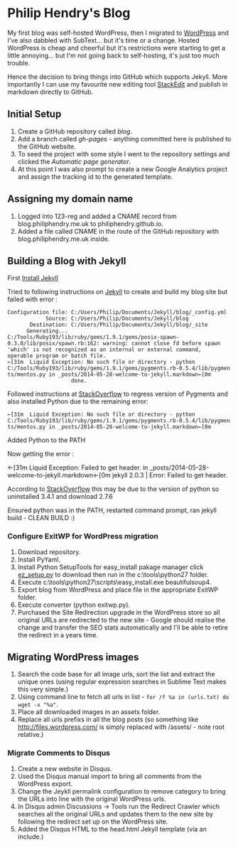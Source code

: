 # Philip Hendry's Blog

My first blog was self-hosted WordPress, then I migrated to [WordPress](http://philiphendry.wordpress.com/) and I've also dabbled with SubText... but it's time or a change. Hosted WordPress is cheap and cheerful but it's restrictions were starting to get a little annoying... but I'm not going back to self-hosting, it's just too much trouble.

Hence the decision to bring things into GitHub which supports Jekyll. More importantly I can use my favourite new editing tool [StackEdit](http://stackedit.io) and publish in markdown directly to GitHub.

## Initial Setup

1. Create a GitHub repository called *blog*.
2. Add a branch called *gh-pages* - anything committed here is published to the GitHub website.
3. To seed the project with some style I went to the repository settings and clicked the *Automatic page generator*.
4. At this point I was also prompt to create a new Google Analytics project and assign the tracking id to the generated template.

## Assigning my domain name

1. Logged into 123-reg and added a CNAME record from blog.philiphendry.me.uk to philiphendry.github.io.
2. Added a file called CNAME in the route of the GitHub repository with blog.philiphendry.me.uk inside.

## Building a Blog with Jekyll

First [Install Jekyll](http://jekyllrb.com/docs/installation/)

Tried to following instructions on [Jekyll](http://jekyllrb.com/docs/quickstart/) to create and build my blog site but failed with error :

  	Configuration file: C:/Users/Philip/Documents/Jekyll/blog/_config.yml
  	            Source: C:/Users/Philip/Documents/Jekyll/blog
  	       Destination: C:/Users/Philip/Documents/Jekyll/blog/_site
  	      Generating...
  	C:/Tools/Ruby193/lib/ruby/gems/1.9.1/gems/posix-spawn-0.3.8/lib/posix/spawn.rb:162: warning: cannot close fd before spawn
  	'which' is not recognized as an internal or external command,
  	operable program or batch file.
  	←[31m  Liquid Exception: No such file or directory - python C:/Tools/Ruby193/lib/ruby/gems/1.9.1/gems/pygments.rb-0.5.4/lib/pygmen
  	ts/mentos.py in _posts/2014-05-28-welcome-to-jekyll.markdown←[0m
  	                    done.

Followed instructions at [StackOverflow](http://stackoverflow.com/questions/17364028/jekyll-on-windows-pygments-not-working) to regress version of Pygments and also installed Python due to the remaining error:

  	←[31m  Liquid Exception: No such file or directory - python C:/Tools/Ruby193/lib/ruby/gems/1.9.1/gems/pygments.rb-0.5.4/lib/pygmen
  	ts/mentos.py in _posts/2014-05-28-welcome-to-jekyll.markdown←[0m

Added Python to the PATH

Now getting the error :

  ←[31m  Liquid Exception: Failed to get header. in _posts/2014-05-28-welcome-to-jekyll.markdown←[0m
  jekyll 2.0.3 | Error:  Failed to get header.

According to [StackOverflow](http://stackoverflow.com/questions/17816499/jekyll-on-windows-liquid-exception-failed-to-get-header) this may be due to the version of python so uninstalled 3.4.1 and download 2.7.6

Ensured python was in the PATH, restarted command prompt, ran jekyll build - CLEAN BUILD :)

### Configure ExitWP for WordPress migration

1. Download repository.
2. Install PyYaml.
3. Install Python SetupTools for easy\_install pakage manager click [ez_setup.py](https://bootstrap.pypa.io/ez_setup.py) to download then run in the c:\tools\python27 folder.
4. Execute c:\tools\python27\scripts\easy_install.exe beautifulsoup4.
5. Export blog from WordPress and place file in the appropriate ExitWP folder.
6. Execute converter (python exitwp.py).
7. Purchased the Site Redirection upgrade in the WordPress store so all original URLs are redirected to the new site - Google should realise the change and transfer the SEO stats automatically and I'll be able to retire the redirect in a years time.

## Migrating WordPress images

1. Search the code base for all image urls, sort the list and extract the unique ones (using regular expression searches in Sublime Text makes this very simple.)
2. Using command line to fetch all urls in list - `for /f %a in (urls.txt) do wget -x "%a"`.
3. Place all downloaded images in an assets folder.
4. Replace all urls prefixs in all the blog posts (so something like http://files.wordpress.com/ is simply replaced with /assets/ - note root relative.)

### Migrate Comments to Disqus

1. Create a new website in Disqus.
2. Used the Disqus manual import to bring all comments from the WordPress export.
3. Change the Jeykll permalink configuration to remove category to bring the URLs into line with the original WordPress urls.
4. In Disqus admin Discussions -> Tools run the Redirect Crawler which searches all the original URLs and updates them to the new site by following the redirect set up on the WordPress site.
5. Added the Disqus HTML to the head.html Jekyll template (via an include.)
